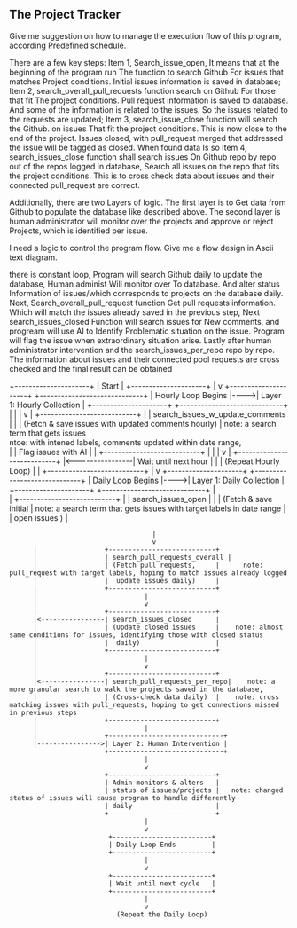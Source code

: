 ## The Project Tracker

Give me suggestion on how to manage the execution flow of this program, according Predefined schedule.

There are a few key steps:
Item 1, Search_issue_open,  It means that at the beginning of the program run The function to search Github For issues that matches Project conditions. Initial issues information is saved in database;
 Item 2, search_overall_pull_requests function search on Github For those that fit The project conditions. Pull request information is saved to database. And some of the information is related to the issues. So the issues related to the requests are updated;
  Item 3, search_issue_close function will search the Github. on issues That fit the project conditions. This is now close to the end of the project. Issues closed, with pull_request merged that addressed the issue will be tagged as closed. When found data Is so
  Item 4, search_issues_close function shall search  issues On Github repo by repo out of the repos logged in database, Search all issues on the repo that fits the project conditions. This is to cross check data about issues and their connected pull_request are correct.

  Additionally, there are two Layers of logic. The first layer is to Get data from Github to populate the database like described above. The second layer is human administrator will monitor over the projects and approve or reject Projects, which is identified per issue.

   I need a logic to control the program flow. Give me a flow design in Ascii text diagram.

   there is constant loop, 
   Program will search Github daily to update the database, Human administ Will monitor over To database. And alter status Information of issues/which corresponds to projects on the database daily. Next, Search_overall_pull_request function Get pull requests information. Which will match the issues already saved in the previous step, Next search_issues_closed Function will search issues for New comments, and progream will use AI to Identify Problematic situation on the issue. Program will flag the issue when extraordinary situation arise. Lastly after human administrator intervention and the search_issues_per_repo repo by repo. The information about issues and their connected pool requests are cross checked and the final result can be obtained



+---------------------+
| Start               |
+---------------------+
          |
          v
+---------------------+     +-----------------------------+
| Hourly Loop Begins  |---->| Layer 1: Hourly Collection  |
+---------------------+     +-----------------------------+
          |                           |
          |                           v
          |                 +---------------------------+
          |                 | search_issues_w_update_comments        |
          |                 | (Fetch & save issues with updated comments hourly) |  note: a search term that gets issues  
                                                                                    ntoe:  with intened labels, comments updated  within date range,  
          |                 | Flag issues with AI  |
          |                 +---------------------------+
          |                           |
          |                           v
          |                 +---------------------------+
          |<----------------| Wait until next hour      |
          |                 | (Repeat Hourly Loop)      |
          |                 +---------------------------+
          |
          v
+---------------------+     +-----------------------------+
| Daily Loop Begins   |---->| Layer 1: Daily Collection   |
+---------------------+     +-----------------------------+
          |                  
          |                 +---------------------------+
          |                 | search_issues_open        |
          |                 | (Fetch & save initial     |     note: a search term that gets issues with target labels in date range
          |                 |  open issues )      |

                                        |
                                        v
          |                 +---------------------------+
          |                 | search_pull_requests_overall |
          |                 | (Fetch pull requests,     |      note: pull_request with target labels, hoping to match issues already logged
          |                 |  update issues daily)     |
          |                 +---------------------------+
          |                           |
          |                           v
          |                 +---------------------------+
          |<----------------| search_issues_closed      |
          |                 | (Update closed issues     |    note: almost same conditions for issues, identifying those with closed status
          |                 |  daily)                   |
          |                 +---------------------------+
          |                           |
          |                           v
          |                 +---------------------------+
          |<----------------| search_pull_requests_per_repo|    note: a more granular search to walk the projects saved in the database, 
          |                 | (Cross-check data daily)  |    note: cross matching issues with pull_requests, hoping to get connections missed in previous steps
          |                 +---------------------------+
          |                           |
          |                 +-----------------------------+
          |---------------->| Layer 2: Human Intervention |
                            +-----------------------------+
                                      |
                                      v
                            +---------------------------+
                            | Admin monitors & alters   |
                            | status of issues/projects |   note: changed status of issues will cause program to handle differently
                            | daily                     |
                            +---------------------------+
                                      |
                                      v
                             +-------------------------+
                             | Daily Loop Ends         |
                             +-------------------------+
                                      |
                                      v
                             +-------------------------+
                             | Wait until next cycle   |
                             +-------------------------+
                                      |
                                      v
                               (Repeat the Daily Loop)